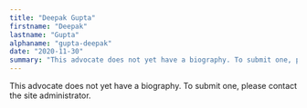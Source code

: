 ```yaml
---
title: "Deepak Gupta"
firstname: "Deepak"
lastname: "Gupta"
alphaname: "gupta-deepak"
date: "2020-11-30"
summary: "This advocate does not yet have a biography. To submit one, please contact the site administrator."
---
```

This advocate does not yet have a biography. To submit one, please contact the site administrator.

